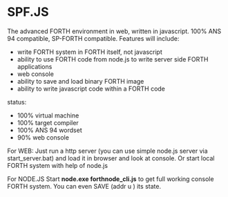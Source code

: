 SPF.JS
======

The advanced FORTH environment in web, written in javascript. 100% ANS 94 compatible, SP-FORTH compatible.
Features will include:

- write FORTH system in FORTH itself, not javascript
- ability to use FORTH code from node.js to write server side FORTH applications
- web console
- ability to save and load binary FORTH image
- ability to write javascript code within a FORTH code


status:

- 100% virtual machine
- 100%  target compiler
- 100%  ANS 94 wordset
- 90%   web console

For WEB:
Just run a http server (you can use simple node.js server via start_server.bat) and load it in browser and look at console.
Or start local FORTH system with help of node.js

For NODE.JS
Start <b>node.exe forthnode_cli.js</b> to get full working console FORTH system. You can even SAVE (addr u )  its state.

